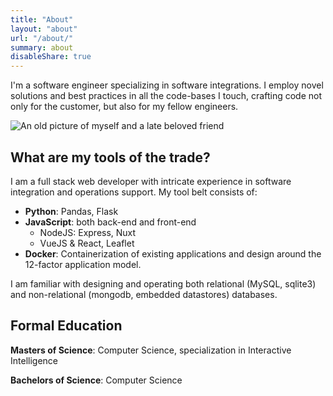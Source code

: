 ```yaml
---
title: "About"
layout: "about"
url: "/about/"
summary: about
disableShare: true
---
```


I'm a software engineer specializing in software integrations. I employ novel solutions and best practices in all the code-bases I touch, crafting code not only for the customer, but also for my fellow engineers.

![An old picture of myself and a late beloved friend](https://avatars.githubusercontent.com/u/8301606#center)

## What are my tools of the trade?

I am a full stack web developer with intricate experience in software integration and operations support. My tool belt consists of:
* **Python**: Pandas, Flask
* **JavaScript**: both back-end and front-end
  * NodeJS: Express, Nuxt
  * VueJS & React, Leaflet
* **Docker**: Containerization of existing applications and design around the 12-factor application model.

I am familiar with designing and operating both relational (MySQL, sqlite3) and non-relational (mongodb, embedded datastores) databases.


## Formal Education

**Masters of Science**: Computer Science, specialization in Interactive Intelligence

**Bachelors of Science**: Computer Science